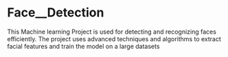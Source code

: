 # Face__Detection

This Machine learning Project is used for detecting and recognizing faces efficiently. The project uses advanced techniques and
algorithms to extract facial features and train the model on a large datasets
